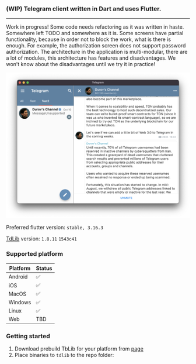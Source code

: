 
### (WIP) Telegram client written in Dart and uses Flutter.
---

Work in progress! Some code needs refactoring as it was written in haste. Somewhere left TODO and somewhere as it is. Some screens have partial functionality, because in order not to block the work, what is there is enough. For example, the authorization screen does not support password authorization. The architecture in the application is multi-modular, there are a lot of modules, this architecture has features and disadvantages. We won’t know about the disadvantages until we try it in practice!

<img src='res/telegram_picture.png' width='800'>

Preferred flutter version: `stable, 3.16.3`

[TdLib](https://github.com/tdlib/td) version: `1.8.11` `1543c41`

### Supported platform
|Platform| Status|
|-|-|
|Android|✅|
|iOS|✅|
|MacOS|✅|
|Windows|✅|
|Linux|✅|
|Web|TBD|

### Getting started

1. Download prebuild TbLib for your platform from [page](https://github.com/ivk1800/td-json-client-prebuilt/releases)
2. Place binaries to `tdlib` to the repo folder:


